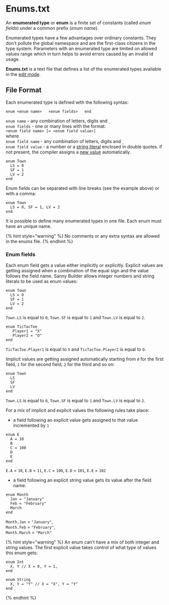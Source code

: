 # Enums.txt

An **enumerated type** or **enum** is a finite set of constants \(called _enum fields_\) under a common prefix \(_enum name_\).

Enumerated types have a few advantages over ordinary constants. They don't pollute the global namespace and are the first-class citizens in the type system. Parameters with an enumerated type are limited on allowed values range which in turn helps to avoid errors caused by an invalid id usage.

**Enums.txt** is a text file that defines a list of the enumerated types available in the [edit mode](./).

## File Format

Each enumerated type is defined with the following syntax:

`enum <enum name>  
<enum fields>  
end`

`enum name` -  any combination of letters, digits and `_`   
`enum fields` - one or many lines with the format:  
    `<enum field name> [= <enum field value>]`   
    where  
    `enum field name` - any combination of letters, digits and `_`   
    `enum field value` - a number or a [string literal](../coding/data-types.md#string-literals) enclosed in double quotes. if not present, the compiler assigns a [new value](enums.txt.md#enum-values) automatically.

```text
enum Town
  LS = 0
  SF = 1
  LV = 2
end
```

Enum fields can be separated with line breaks \(see the example above\) or with a comma:

```text
enum Town
  LS = 0, SF = 1, LV = 2
end
```

It is possible to define many enumerated types in one file. Each enum must have an unique name.

{% hint style="warning" %}
No comments or any extra syntax are allowed in the enums file.
{% endhint %}

### Enum fields

Each enum field gets a value either implicitly or explicitly. Explicit values are getting assigned when a combination of the equal sign and the value follows the field name. Sanny Builder allows integer numbers and string literals to be used as enum values:

```text
enum Town
  LS = 0
  SF = 1
  LV = 2
end
```

`Town.LS` is equal to `0`, `Town.SF` is equal to `1` and `Town.LV` is equal to `2`.

```text
enum TicTacToe
   Player1 = "X"
   Player2 = "O"
end
```

`TicTacToe.Player1` is equal to `X` and `TicTacToe.Player2` is equal to `O`.

Implicit values are getting assigned automatically starting from `0` for the first field, `1` for the second field, `2` for the third and so on:

```text
enum Town
  LS
  SF
  LV
end
```

`Town.LS` is equal to `0`, `Town.SF` is equal to `1` and `Town.LV` is equal to `2`.

For a mix of implicit and explicit values the following rules take place:

* a field following an explicit value gets assigned to that value incremented by `1`

```text
enum E
  A = 10
  B
  C = 100
  D
  E
end
```

`E.A` = `10`, `E.B` = `11`, `E.C` = `100`, `E.D` = `101`, `E.E` = `102`

*  a field following an explicit string value gets its value after the field name:

```text
enum Month
  Jan = "January"
  Feb = "February"
  March
end
```

`Month.Jan` = `"January"`,   
`Month.Feb` = `"February"`,   
`Month.March` = `"March"`

{% hint style="warning" %}
An enum can't have a mix of both integer and string values.  The first explicit value takes control of what type of values this enum gets:

```text
enum Int
  X, Y // X = 0, Y = 1,
end

enum String
  X, Y = "Y" // X = "X", Y = "Y"
end

```
{% endhint %}

